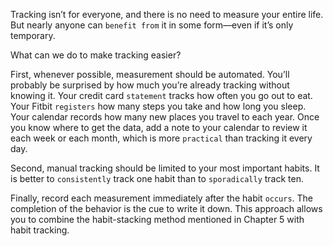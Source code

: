 Tracking isn’t for everyone, and there is no need to measure your
entire life. But nearly anyone can `benefit from` it in some form—even if
it’s only temporary.

What can we do to make tracking easier?

First, whenever possible, measurement should be automated. You’ll
probably be surprised by how much you’re already tracking without
knowing it. Your credit card `statement` tracks how often you go out to
eat. Your Fitbit `registers` how many steps you take and how long you
sleep. Your calendar records how many new places you travel to each
year. Once you know where to get the data, add a note to your calendar
to review it each week or each month, which is more `practical` than
tracking it every day.

Second, manual tracking should be limited to your most important
habits. It is better to `consistently` track one habit than to `sporadically`
track ten.

Finally, record each measurement immediately after the habit
`occurs`. The completion of the behavior is the cue to write it down. This
approach allows you to combine the habit-stacking method mentioned
in Chapter 5 with habit tracking.